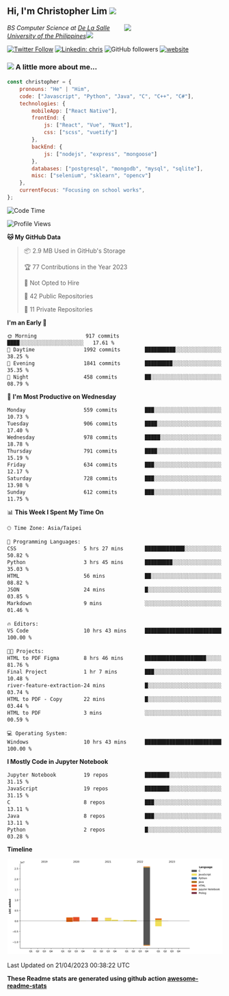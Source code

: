 <h2>Hi, I'm Christopher Lim <img src="https://media3.giphy.com/media/r3SVtaGUukD5V6UjzP/giphy.gif" width="50" /></h2>
<img align='right' src="https://media.giphy.com/media/M9gbBd9nbDrOTu1Mqx/giphy.gif" width="230">
<p><em>BS Computer Science at <a href="https://www.dlsu.edu.ph/">De La Salle University of the Philippines</a><img src="https://media.giphy.com/media/WUlplcMpOCEmTGBtBW/giphy.gif" width="30"> 
</em></p>

[![Twitter Follow](https://img.shields.io/twitter/follow/ClovesJL?label=Follow)](https://twitter.com/intent/follow?screen_name=ClovesJL)
[![Linkedin: chris](https://img.shields.io/badge/-chris-blue?style=flat-square&logo=Linkedin&logoColor=white&link=https://www.linkedin.com/in/christopher-lim-122831183/)](https://www.linkedin.com/in/christopher-lim-122831183/)
![GitHub followers](https://img.shields.io/github/followers/cc-visionary?label=Follow&style=social)
[![website](https://img.shields.io/badge/Website-46a2f1.svg?&style=flat-square&logo=Google-Chrome&logoColor=white&link=http://christopherlim.surge.sh/)](http://christopherlim.surge.sh/)

### <img src="https://media.giphy.com/media/VgCDAzcKvsR6OM0uWg/giphy.gif" width="50"> A little more about me...  

```javascript
const christopher = {
    pronouns: "He" | "Him",
    code: ["Javascript", "Python", "Java", "C", "C++", "C#"],
    technologies: {
        mobileApp: ["React Native"],
        frontEnd: {
            js: ["React", "Vue", "Nuxt"],
            css: ["scss", "vuetify"]
        },
        backEnd: {
            js: ["nodejs", "express", "mongoose"]
        },
        databases: ["postgresql", "mongodb", "mysql", "sqlite"],
        misc: ["selenium", "sklearn", "opencv"]
    },
    currentFocus: "Focusing on school works",
};
```

<!--START_SECTION:waka-->
![Code Time](http://img.shields.io/badge/Code%20Time-712%20hrs%2037%20mins-blue)

![Profile Views](http://img.shields.io/badge/Profile%20Views-0-blue)

**🐱 My GitHub Data** 

> 📦 2.9 MB Used in GitHub's Storage 
 > 
> 🏆 77 Contributions in the Year 2023
 > 
> 🚫 Not Opted to Hire
 > 
> 📜 42 Public Repositories 
 > 
> 🔑 11 Private Repositories 
 > 
**I'm an Early 🐤** 

```text
🌞 Morning                917 commits         ████░░░░░░░░░░░░░░░░░░░░░   17.61 % 
🌆 Daytime                1992 commits        ██████████░░░░░░░░░░░░░░░   38.25 % 
🌃 Evening                1841 commits        █████████░░░░░░░░░░░░░░░░   35.35 % 
🌙 Night                  458 commits         ██░░░░░░░░░░░░░░░░░░░░░░░   08.79 % 
```
📅 **I'm Most Productive on Wednesday** 

```text
Monday                   559 commits         ███░░░░░░░░░░░░░░░░░░░░░░   10.73 % 
Tuesday                  906 commits         ████░░░░░░░░░░░░░░░░░░░░░   17.40 % 
Wednesday                978 commits         █████░░░░░░░░░░░░░░░░░░░░   18.78 % 
Thursday                 791 commits         ████░░░░░░░░░░░░░░░░░░░░░   15.19 % 
Friday                   634 commits         ███░░░░░░░░░░░░░░░░░░░░░░   12.17 % 
Saturday                 728 commits         ███░░░░░░░░░░░░░░░░░░░░░░   13.98 % 
Sunday                   612 commits         ███░░░░░░░░░░░░░░░░░░░░░░   11.75 % 
```


📊 **This Week I Spent My Time On** 

```text
🕑︎ Time Zone: Asia/Taipei

💬 Programming Languages: 
CSS                      5 hrs 27 mins       █████████████░░░░░░░░░░░░   50.82 % 
Python                   3 hrs 45 mins       █████████░░░░░░░░░░░░░░░░   35.03 % 
HTML                     56 mins             ██░░░░░░░░░░░░░░░░░░░░░░░   08.82 % 
JSON                     24 mins             █░░░░░░░░░░░░░░░░░░░░░░░░   03.85 % 
Markdown                 9 mins              ░░░░░░░░░░░░░░░░░░░░░░░░░   01.46 % 

🔥 Editors: 
VS Code                  10 hrs 43 mins      █████████████████████████   100.00 % 

🐱‍💻 Projects: 
HTML to PDF Figma        8 hrs 46 mins       ████████████████████░░░░░   81.76 % 
Final Project            1 hr 7 mins         ███░░░░░░░░░░░░░░░░░░░░░░   10.48 % 
river-feature-extraction-24 mins             █░░░░░░░░░░░░░░░░░░░░░░░░   03.74 % 
HTML to PDF - Copy       22 mins             █░░░░░░░░░░░░░░░░░░░░░░░░   03.44 % 
HTML to PDF              3 mins              ░░░░░░░░░░░░░░░░░░░░░░░░░   00.59 % 

💻 Operating System: 
Windows                  10 hrs 43 mins      █████████████████████████   100.00 % 
```

**I Mostly Code in Jupyter Notebook** 

```text
Jupyter Notebook         19 repos            ████████░░░░░░░░░░░░░░░░░   31.15 % 
JavaScript               19 repos            ████████░░░░░░░░░░░░░░░░░   31.15 % 
C                        8 repos             ███░░░░░░░░░░░░░░░░░░░░░░   13.11 % 
Java                     8 repos             ███░░░░░░░░░░░░░░░░░░░░░░   13.11 % 
Python                   2 repos             █░░░░░░░░░░░░░░░░░░░░░░░░   03.28 % 
```



**Timeline**

![Lines of Code chart](https://raw.githubusercontent.com/cc-visionary/cc-visionary/master/assets/bar_graph.png)


 Last Updated on 21/04/2023 00:38:22 UTC
<!--END_SECTION:waka-->

**These Readme stats are generated using github action [awesome-readme-stats](https://github.com/anmol098/waka-readme-stats)**
